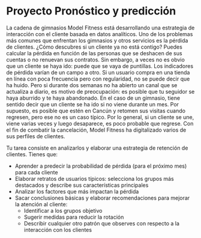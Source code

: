 
# Proyecto Pronóstico y predicción

La cadena de gimnasios Model Fitness está desarrollando una estrategia de interacción con el cliente basada en datos analíticos. 
Uno de los problemas más comunes que enfrentan los gimnasios y otros servicios es la pérdida de clientes. ¿Cómo descubres si un cliente ya no está contigo? Puedes calcular la pérdida en función de las personas que se deshacen de sus cuentas o no renuevan sus contratos. Sin embargo, a veces no es obvio que un cliente se haya ido: puede que se vaya de puntillas. Los indicadores de pérdida varían de un campo a otro. Si un usuario compra en una tienda en línea con poca frecuencia pero con regularidad, no se puede decir que ha huido. Pero si durante dos semanas no ha abierto un canal que se actualiza a diario, es motivo de preocupación: es posible que tu seguidor se haya aburrido y te haya abandonado. En el caso de un gimnasio, tiene sentido decir que un cliente se ha ido si no viene durante un mes. Por supuesto, es posible que estén en Cancún y retomen sus visitas cuando regresen, pero ese no es un caso típico. Por lo general, si un cliente se une, viene varias veces y luego desaparece, es poco probable que regrese. Con el fin de combatir la cancelación, Model Fitness ha digitalizado varios de sus perfiles de clientes. 

Tu tarea consiste en analizarlos y elaborar una estrategia de retención de clientes. Tienes que:

- Aprender a predecir la probabilidad de pérdida (para el próximo mes) para cada cliente
- Elaborar retratos de usuarios típicos: selecciona los grupos más destacados y describe sus características principales
- Analizar los factores que más impactan la pérdida
- Sacar conclusiones básicas y elaborar recomendaciones para mejorar la atención al cliente:
  - Identificar a los grupos objetivo
  - Sugerir medidas para reducir la rotación
  - Describir cualquier otro patrón que observes con respecto a la interacción con los clientes

